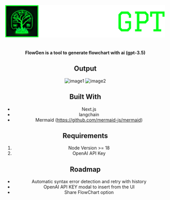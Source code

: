 <div align="center">
    <img src="public/brand/logo_text.png" alt="Superkey logo" />
        </br></br>
    <h4 color="Yellow">FlowGen is a tool to generate flowchart with ai (gpt-3.5)</h4>

## Output
![image1](https://github.com/akhil27styles/FlowGen/assets/52193850/29807e47-c856-4e41-9a3f-9257fb0bbb31)
![image2](https://github.com/akhil27styles/FlowGen/assets/52193850/8dd7a6b9-841c-4fd6-b3de-bb397ea70351)

## Built With

- Next.js
- langchain
- Mermaid (https://github.com/mermaid-js/mermaid)

## Requirements
1. Node Version >= 18
2. OpenAI API Key



## Roadmap
- Automatic syntax error detection and retry with history
- OpenAI API KEY modal to insert from the UI
- Share FlowChart option



